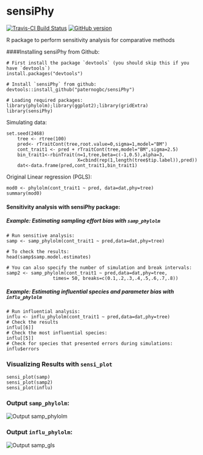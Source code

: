 # sensiPhy

[![Travis-CI Build Status](https://travis-ci.org/paternogbc/sensiPhy.svg?branch=master)](https://travis-ci.org/paternogbc/sensiPhy)
[![GitHub version](https://badge.fury.io/gh/paternogbc%2FsensiPhy.svg)](http://badge.fury.io/gh/paternogbc%2FsensiPhy)

R package to perform sensitivity analysis for comparative methods


####Installing sensiPhy from Github:

```{r}
# First install the package `devtools` (you should skip this if you have `devtools`)
install.packages("devtools")

# Install `sensiPhy` from github: 
devtools::install_github("paternogbc/sensiPhy")

# Loading required packages:
library(phylolm);library(ggplot2);library(gridExtra)
library(sensiPhy)
```

Simulating data:
```{r}
set.seed(2468)
    tree <- rtree(100)
    pred<- rTraitCont(tree,root.value=0,sigma=1,model="BM")
    cont_trait1 <- pred + rTraitCont(tree,model="BM",sigma=2.5)
    bin_trait1<-rbinTrait(n=1,tree,beta=c(-1,0.5),alpha=3,
                          X=cbind(rep(1,length(tree$tip.label)),pred))
    dat<-data.frame(pred,cont_trait1,bin_trait1)
```

Original Linear regression (PGLS):
```{r}
mod0 <- phylolm(cont_trait1 ~ pred, data=dat,phy=tree)
summary(mod0)
```

#### Sensitivity analysis with sensiPhy package:

##### Example: Estimating sampling effort bias with `samp_phylolm`

```{r}
# Run sensitive analysis:
samp <- samp_phylolm(cont_trait1 ~ pred,data=dat,phy=tree)

# To check the results:
head(samp$samp.model.estimates)

# You can also specify the number of simulation and break intervals:
samp2 <- samp_phylolm(cont_trait1 ~ pred,data=dat,phy=tree,
                 times= 50, breaks=c(0.1,.2,.3,.4,.5,.6,.7,.8))
```

##### Example: Estimating influential species and parameter bias with `influ_phylolm`

```{r}
# Run influential analysis:
influ <- influ_phylolm(cont_trait1 ~ pred,data=dat,phy=tree)
# Check the results
influ[[6]]
# Check the most influential species:
influ[[5]]
# Check for species that presented errors during simulations:
influ$errors
```
### Visualizing Results with `sensi_plot`
```{r}
sensi_plot(samp)
sensi_plot(samp2)
sensi_plot(influ)

```

### Output `samp_phylolm`:
![Output samp_phylolm](http://i.imgur.com/YyKMEbX.jpg)

### Output `influ_phylolm`:
![Output samp_gls](http://i.imgur.com/gF6GuEH.jpg)
